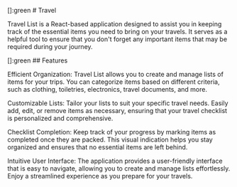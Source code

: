 []:green # Travel

Travel List is a React-based application designed to assist you in keeping track of the essential items you need to bring on your travels. It serves as a helpful tool to ensure that you don't forget any important items that may be required during your journey.

[]:green ## Features

Efficient Organization: Travel List allows you to create and manage lists of items for your trips. You can categorize items based on different criteria, such as clothing, toiletries, electronics, travel documents, and more.

Customizable Lists: Tailor your lists to suit your specific travel needs. Easily add, edit, or remove items as necessary, ensuring that your travel checklist is personalized and comprehensive.

Checklist Completion: Keep track of your progress by marking items as completed once they are packed. This visual indication helps you stay organized and ensures that no essential items are left behind.

Intuitive User Interface: The application provides a user-friendly interface that is easy to navigate, allowing you to create and manage lists effortlessly. Enjoy a streamlined experience as you prepare for your travels.
